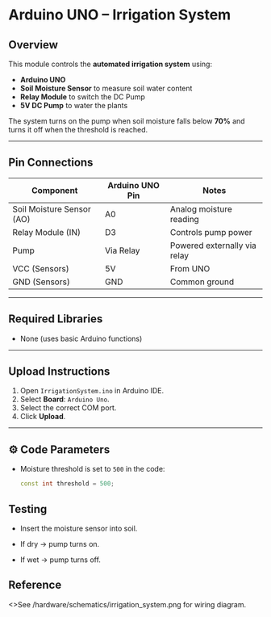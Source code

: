 # Arduino UNO – Irrigation System

## Overview
This module controls the **automated irrigation system** using:
- **Arduino UNO**
- **Soil Moisture Sensor** to measure soil water content
- **Relay Module** to switch the DC Pump
- **5V DC Pump** to water the plants

The system turns on the pump when soil moisture falls below **70%** and turns it off when the threshold is reached.

---

## Pin Connections

| Component                  | Arduino UNO Pin | Notes                              |
|----------------------------|-----------------|------------------------------------|
| Soil Moisture Sensor (AO)  | A0              | Analog moisture reading            |
| Relay Module (IN)          | D3              | Controls pump power                |
| Pump                       | Via Relay       | Powered externally via relay       |
| VCC (Sensors)              | 5V              | From UNO                           |
| GND (Sensors)              | GND             | Common ground                      |

---

## Required Libraries
- None (uses basic Arduino functions)

---

## Upload Instructions
1. Open `IrrigationSystem.ino` in Arduino IDE.
2. Select **Board**: `Arduino Uno`.
3. Select the correct COM port.
4. Click **Upload**.

---

## ⚙️ Code Parameters
- Moisture threshold is set to `500` in the code:  
  ```cpp
  const int threshold = 500;

## Testing
- Insert the moisture sensor into soil.

- If dry → pump turns on.

- If wet → pump turns off.

## Reference
<>See /hardware/schematics/irrigation_system.png for wiring diagram.